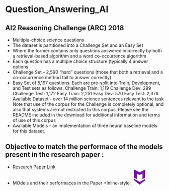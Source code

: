 # Question_Answering_AI
## AI2 Reasoning Challenge (ARC) 2018 

+ Multiple-choice science questions
+ The dataset is partitioned into a Challenge Set and an Easy Set 
+ Where the former contains only questions answered incorrectly by both a retrieval-based algorithm and a word co-occurrence algorithm 
+ Each question has a multiple choice structure (typically 4 answer options 
+ Challenge Set  - 2,590 “hard” questions (those that both a retrieval and a co-occurrence method fail to answer correctly)  
+ Easy Set of 5,197 questions. Each are pre-split into Train, Development, and Test sets as follows: Challenge Train: 1,119 Challenge Dev: 299 Challenge Test: 1,172 Easy Train: 2,251 Easy Dev: 570 Easy Test: 2,376 Available Dataset - over 14 million science sentences relevant to the task Note that use of the corpus for the Challenge is completely optional, and also that systems are not restricted to this corpus. Please see the README included in the download for additional information and terms of use of this corpus 
+ Available Models - an implementation of three neural baseline models for this dataset.


## Objective to match the performace of the models present in the research paper : 
+ [Research Paper Link](https://arxiv.org/pdf/1803.05457.pdf)
+ MOdels and their performaces in the Paper
+Inline-style: 
![alt text](https://github.com/adam-p/markdown-here/raw/master/src/common/images/icon48.png "Logo Title Text 1")

